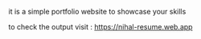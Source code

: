 it is a simple portfolio website to showcase your skills

to check the output visit : https://nihal-resume.web.app

